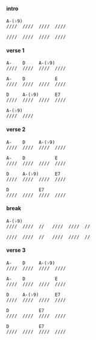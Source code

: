 ---
---

#### intro ####

    A-(♭9)
    ////  ////  ////  ////

    ////  ////  ////  ////

#### verse 1 ####

    A-    D     A-(♭9)
    ////  ////  ////  ////

    A-    D           E
    ////  ////  ////  ////

    D     A-(♭9)      E7
    ////  ////  ////  ////

    A-(♭9)
    ////  ////

#### verse 2 ####

    A-    D     A-(♭9)
    ////  ////  ////  ////

    A-    D           E
    ////  ////  ////  ////

    D     A-(♭9)      E7
    ////  ////  ////  ////

    D           E7
    ////  ////  ////  ////

#### break ####

    A-(♭9)
    ////  ////  //   ////  ////  //

    ////  ////  //   ////  ////  //

#### verse 3 ####

    A-    D     A-(♭9)
    ////  ////  ////  ////

    A-    D           E
    ////  ////  ////  ////

    D     A-(♭9)      E7
    ////  ////  ////  ////

    D           E7
    ////  ////  ////  ////

    D           E7
    ////  ////  ////  ////
